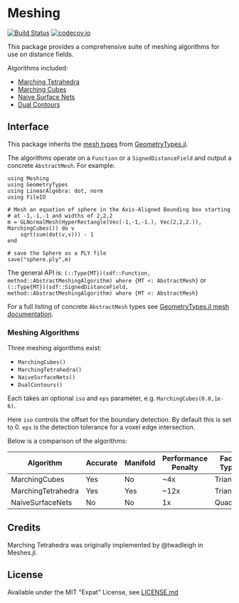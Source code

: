 # Meshing

[![Build Status](https://travis-ci.org/JuliaGeometry/Meshing.jl.svg)](https://travis-ci.org/JuliaGeometry/Meshing.jl)
[![codecov.io](http://codecov.io/github/JuliaGeometry/Meshing.jl/coverage.svg?branch=master)](http://codecov.io/github/JuliaGeometry/Meshing.jl?branch=master)

This package provides a comprehensive suite of meshing algorithms for use on distance fields.

Algorithms included:
* [Marching Tetrahedra](https://en.wikipedia.org/wiki/Marching_tetrahedra)
* [Marching Cubes](https://en.wikipedia.org/wiki/Marching_cubes)
* [Naive Surface Nets](https://0fps.net/2012/07/12/smooth-voxel-terrain-part-2/)
* [Dual Contours](https://en.wikipedia.org/wiki/Isosurface#Dual_Contouring)

## Interface

This package inherits the [mesh types](http://juliageometry.github.io/GeometryTypes.jl/latest/types.html#Meshes-1)
from [GeometryTypes.jl](https://github.com/JuliaGeometry/GeometryTypes.jl).

The algorithms operate on a `Function` or a `SignedDistanceField` and output a concrete `AbstractMesh`. For example:

```
using Meshing
using GeometryTypes
using LinearAlgebra: dot, norm
using FileIO

# Mesh an equation of sphere in the Axis-Aligned Bounding box starting
# at -1,-1,-1 and widths of 2,2,2
m = GLNormalMesh(HyperRectangle(Vec(-1,-1,-1.), Vec(2,2,2.)), MarchingCubes()) do v
    sqrt(sum(dot(v,v))) - 1
end

# save the Sphere as a PLY file
save("sphere.ply",m)
```

The general API is: ```(::Type{MT})(sdf::Function, method::AbstractMeshingAlgorithm) where {MT <: AbstractMesh}``` or ```(::Type{MT})(sdf::SignedDistanceField, method::AbstractMeshingAlgorithm) where {MT <: AbstractMesh}```


For a full listing of concrete `AbstractMesh` types see [GeometryTypes.jl mesh documentation](http://juliageometry.github.io/GeometryTypes.jl/latest/types.html#Meshes-1).

### Meshing Algorithms

Three meshing algorithms exist:
* `MarchingCubes()`
* `MarchingTetrahedra()`
* `NaiveSurfaceNets()`
* `DualContours()`

Each takes an optional `iso` and `eps` parameter, e.g. `MarchingCubes(0.0,1e-6)`.

Here `iso` controls the offset for the boundary detection. By default this is set to 0. `eps` is the detection tolerance for a voxel edge intersection.

Below is a comparison of the algorithms:

| Algorithm          | Accurate | Manifold | Performance Penalty | Face Type |
|--------------------|----------|----------|---------------------|-----------|
| MarchingCubes      | Yes      | No       | ~4x                 | Triangle  |
| MarchingTetrahedra | Yes      | Yes      | ~12x                | Triangle  |
| NaiveSurfaceNets   | No       | No       | 1x                  | Quad      |

## Credits

Marching Tetrahedra was originally implemented by @twadleigh in Meshes.jl.

## License

Available under the MIT "Expat" License, see [LICENSE.md](./LICENSE.md)
